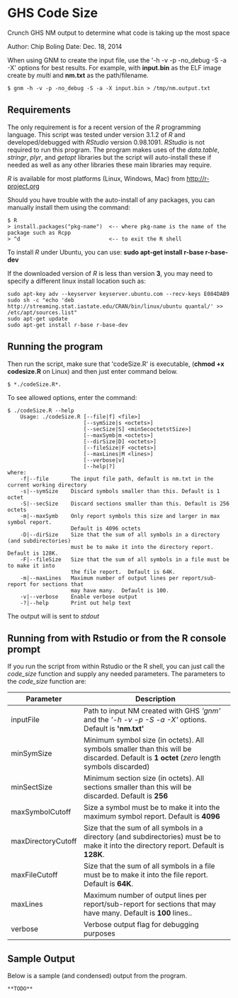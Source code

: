 GHS Code Size
=============

Crunch GHS NM output to determine what code is taking up the most space

Author:   Chip Boling
  Date:   Dec. 18, 2014

When using GNM to create the input file, use the '-h -v -p -no_debug -S -a -X' options
for best results.  For example, with **input.bin** as the ELF image create by *multi* and
**nm.txt** as the path/filename.

    $ gnm -h -v -p -no_debug -S -a -X input.bin > /tmp/nm.output.txt

Requirements
------------
The only requirement is for a recent version of the *R* programming language.  This script
was tested under version 3.1.2 of *R* and developed/debugged with *RStudio* version 0.98.1091.
*RStudio* is not required to run this program.  The program makes uses of the *data.table*, 
*stringr*, *plyr*, and *getopt* libraries but the script will auto-install these if needed as
well as any other libraries these main libraries may require.

*R* is available for most platforms (Linux, Windows, Mac) from http://r-project.org

Should you have trouble with the auto-install of any packages, you can manually install them
using the command:

    $ R
    > install.packages("pkg-name")  <-- where pkg-name is the name of the package such as Rcpp
    > ^d                            <-- to exit the R shell

To install *R* under Ubuntu, you can use:  **sudo apt-get install r-base r-base-dev**

If the downloaded version of *R* is less than version **3**, you may need to specify a different
linux install location such as:

    sudo apt-key adv --keyserver keyserver.ubuntu.com --recv-keys E084DAB9
    sudo sh -c "echo 'deb http://streaming.stat.iastate.edu/CRAN/bin/linux/ubuntu quantal/' >>  /etc/apt/sources.list" 
    sudo apt-get update 
    sudo apt-get install r-base r-base-dev

Running the program
-------------------

Then run the script, make sure that 'codeSize.R' is executable, (**chmod +x codesize.R** on
Linux) and then just enter command below.

    $ *./codeSize.R*.

To see allowed options, enter the command:
    
    $ ./codeSize.R --help
        Usage: ./codeSize.R [--file|f] <file>]
                            [--symSize|s <octets>]
                            [--secSize|S] <minSecoctetstSize>]
                            [--maxSymb|m <octets>]
                            [--dirSize|D] <octets>]
                            [--fileSize|F <octets>]
                            [--maxLines|M <lines>]
                            [--verbose|v]
                            [--help|?]
    where:
        -f|--file       The input file path, default is nm.txt in the current working directory
        -s|--symSize    Discard symbols smaller than this. Default is 1 octet
        -S|--secSize    Discard sections smaller than this. Default is 256 octets
        -m|--maxSymb    Only report symbols this size and larger in max symbol report.
                        Default is 4096 octets
        -D|--dirSize    Size that the sum of all symbols in a directory (and subdirectories) 
                        must be to make it into the directory report. Default is 128K.
        -F|--fileSize   Size that the sum of all symbols in a file must be to make it into 
                        the file report.  Default is 64K.
        -m|--maxLines   Maximum number of output lines per report/sub-report for sections that 
                        may have many.  Default is 100.
        -v|--verbose    Enable verbose output
        -?|--help       Print out help text

The output will is sent to *stdout*

Running from with Rstudio or from the R console prompt
------------------------------------------------------

If you run the script from within Rstudio or the R shell, you can just call the *code_size*
function and supply any needed parameters.  The parameters to the *code_size* function are:

Parameter       | Description
--------------- | ---------------------------------
inputFile       | Path to input NM created with GHS *'gnm'* and the *'-h -v -p -S -a -X'* options.  Default is **'nm.txt'**
minSymSize      | Minimum symbol size (in octets). All symbols smaller than this will be discarded. Default is **1 octet** (*zero* length symbols discarded)
minSectSize     | Minimum section size (in octets). All sections smaller than this will be discarded. Default is **256**
maxSymbolCutoff | Size a symbol must be to make it into the maximum symbol report. Default is **4096**
maxDirectoryCutoff | Size that the sum of all symbols in a directory (and subdirectories) must be to make it into the directory report. Default is **128K**.
maxFileCutoff   | Size that the sum of all symbols in a file must be to make it into the file report.  Default is **64K**.
maxLines        | Maximum number of output lines per report/sub-report for sections that may have many.  Default is **100** lines..
verbose         | Verbose output flag for debugging purposes

Sample Output
-------------

Below is a sample (and condensed) output from the program.

    **TODO**
